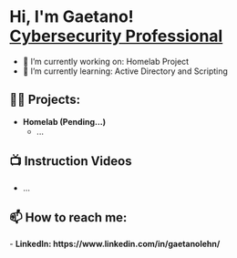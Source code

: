 <h1>Hi, I'm Gaetano! <br/><a href="https://www.linkedin.com/in/gaetanolehn/">Cybersecurity Professional</a></h1>

- 🔭 I’m currently working on: Homelab Project
- 🌱 I’m currently learning: Active Directory and Scripting

<h2>👨‍💻 Projects:</h2>

- <b>Homelab (Pending...)</b>
  - ...

<h2>📺 Instruction Videos</h2>

- ...

<h2> 📫 How to reach me:</h2>
- <b>LinkedIn: https://www.linkedin.com/in/gaetanolehn/</b>
